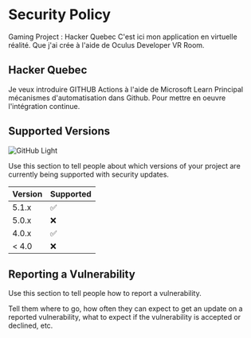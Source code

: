# Security Policy 
Gaming Project : Hacker Quebec 
C'est ici mon application en virtuelle réalité.
Que j'ai crée à l'aide de Oculus Developer VR Room.

## Hacker Quebec ##
Je veux introduire GITHUB Actions à l'aide de Microsoft Learn 
Principal mécanismes d'automatisation dans Github.
Pour mettre en oeuvre l'intégration continue.


## Supported Versions

![GitHub Light](https://github.com/github-light.png#gh-dark-mode-only)

Use this section to tell people about which versions of your project are
currently being supported with security updates.

| Version | Supported          |
| ------- | ------------------ |
| 5.1.x   | :white_check_mark: |
| 5.0.x   | :x:                |
| 4.0.x   | :white_check_mark: |
| < 4.0   | :x:                |

## Reporting a Vulnerability

Use this section to tell people how to report a vulnerability.

Tell them where to go, how often they can expect to get an update on a
reported vulnerability, what to expect if the vulnerability is accepted or
declined, etc.
